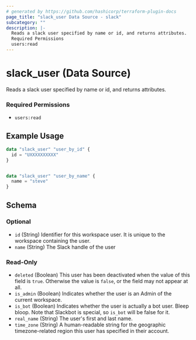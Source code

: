 ```yaml
---
# generated by https://github.com/hashicorp/terraform-plugin-docs
page_title: "slack_user Data Source - slack"
subcategory: ""
description: |-
  Reads a slack user specified by name or id, and returns attributes.
  Required Permissions
  users:read
---
```


# slack_user (Data Source)

Reads a slack user specified by name or id, and returns attributes.
### Required Permissions
- `users:read`

## Example Usage

```terraform
data "slack_user" "user_by_id" {
  id = "UXXXXXXXXXX"
}


data "slack_user" "user_by_name" {
  name = "steve"
}
```

<!-- schema generated by tfplugindocs -->
## Schema

### Optional

- `id` (String) Identifier for this workspace user. It is unique to the workspace containing the user.
- `name` (String) The Slack handle of the user

### Read-Only

- `deleted` (Boolean) This user has been deactivated when the value of this field is `true`. Otherwise the value is `false`, or the field may not appear at all.
- `is_admin` (Boolean) Indicates whether the user is an Admin of the current workspace.
- `is_bot` (Boolean) Indicates whether the user is actually a bot user. Bleep bloop. Note that Slackbot is special, so `is_bot` will be false for it.
- `real_name` (String) The user's first and last name.
- `time_zone` (String) A human-readable string for the geographic timezone-related region this user has specified in their account.
